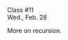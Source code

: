 <div class="lecture2">

<div class="column_date">
<p markdown="block">

Class #11<br> 
Wed., Feb. 28
</p>
</div>
<div class="column_materials">
<p markdown="block">

More on recursion. 




</p>
</div>

<div class="column_assign">
<p markdown="block">



</p>
</div>

</div>
